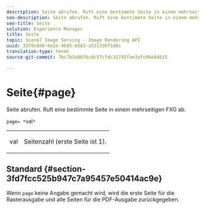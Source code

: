 ```yaml
---
description: Seite abrufen. Ruft eine bestimmte Seite in einem mehrseitigen FXG ab.
seo-description: Seite abrufen. Ruft eine bestimmte Seite in einem mehrseitigen FXG ab.
seo-title: Seite
solution: Experience Manager
title: Seite
topic: Scene7 Image Serving - Image Rendering API
uuid: 3379c8d8-6e2e-4bd5-b683-a532330f1ddc
translation-type: tm+mt
source-git-commit: 7bc7b3a86fbcdc57cfdc31745fae3afc06e44b15

---
```



# Seite{#page}

Seite abrufen. Ruft eine bestimmte Seite in einem mehrseitigen FXG ab.

`page= *`val`*`

<table id="simpletable_E92560F812B64A36A3D108CA7DEED5AC"> 
 <tr class="strow"> 
  <td class="stentry"> <p><span class="codeph"> <span class="varname"> val</span></span> </p> </td> 
  <td class="stentry"> <p>Seitenzahl (erste Seite ist 1). </p></td> 
 </tr> 
</table>

## Standard {#section-3fd7fcc525b947c7a95457e50414ac9e}

Wenn `page` keine Angabe gemacht wird, wird die erste Seite für die Rasterausgabe und alle Seiten für die PDF-Ausgabe zurückgegeben.
